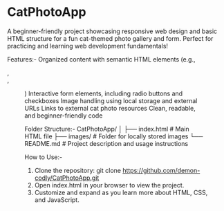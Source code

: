 # CatPhotoApp
A beginner-friendly project showcasing responsive web design and basic HTML structure for a fun cat-themed photo gallery and form. Perfect for practicing and learning web development fundamentals!

Features:-
Organized content with semantic HTML elements (e.g., <section>, <main>, <figure>)
Interactive form elements, including radio buttons and checkboxes
Image handling using local storage and external URLs
Links to external cat photo resources
Clean, readable, and beginner-friendly code

Folder Structure:-
CatPhotoApp/
│
├── index.html       # Main HTML file
├── images/          # Folder for locally stored images
└── README.md        # Project description and usage instructions

How to Use:-
1. Clone the repository:
   git clone https://github.com/demon-codly/CatPhotoApp.git
2. Open index.html in your browser to view the project.
3. Customize and expand as you learn more about HTML, CSS, and JavaScript.
